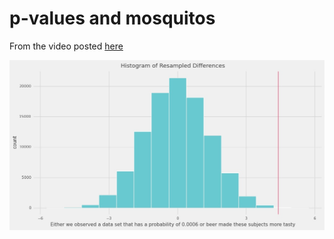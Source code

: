 # p-values and mosquitos

From the video posted [here](https://www.youtube.com/watch?v=XNx3YWuLc1o)

![](e.jpg)
